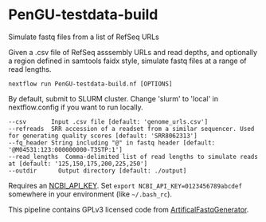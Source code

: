 # PenGU-testdata-build
Simulate fastq files from a list of RefSeq URLs  


Given a .csv file of RefSeq asssembly URLs and read depths, and optionally a region defined in samtools faidx style, simulate fastq files at a range of read lengths.

`nextflow run PenGU-testdata-build.nf [OPTIONS]`



By default, submit to SLURM cluster. Change 'slurm' to 'local' in nextflow.config if you want to run locally.

```
--csv 		Input .csv file [default: 'genome_urls.csv']
--refreads 	SRR accession of a readset from a similar sequencer. Used for generating quality scores [default: 'SRR8062313']
--fq_header	String including "@" in fastq header [default: '@M04531:123:000000000-T3STP:1']
--read_lengths	Comma-delimited list of read lengths to simulate reads at [default: '125,150,175,200,225,250']
--outdir      Output directory [default: ./output]
```

Requires an [NCBI_API_KEY](https://ncbiinsights.ncbi.nlm.nih.gov/2017/11/02/new-api-keys-for-the-e-utilities). 
Set `export NCBI_API_KEY=0123456789abcdef` somewhere in your environment (like `~/.bash_rc`).


This pipeline contains GPLv3 licensed code from [ArtificalFastqGenerator](https://sourceforge.net/projects/artfastqgen/).
